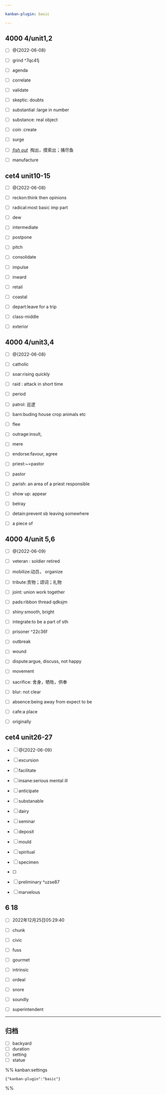 ```yaml
---

kanban-plugin: basic

---
```


## 4000 4/unit1,2

- [ ] @{2022-06-08}
- [ ] grind ^7qc41j
- [ ] agenda
- [ ] correlate
- [ ] validate
- [ ] skeptic: doubts
- [ ] substantial :large in number
- [ ] substance: real object
- [ ] coin :create
- [ ] surge
- [ ] _[fish out](dic://fish%20out)_  掏出，摸索出；捕尽鱼
- [ ] manufacture


## cet4 unit10-15

- [ ] @{2022-06-08}
- [ ] reckon:think then opinions
- [ ] radical:most basic imp part
- [ ] dew
- [ ] intermediate
- [ ] postpone
- [ ] pitch
- [ ] consolidate
- [ ] impulse
- [ ] inward
- [ ] retail
- [ ] coastal
- [ ] depart:leave for a trip
- [ ] class-middle
- [ ] exterior


## 4000 4/unit3,4

- [ ] @{2022-06-08}
- [ ] catholic
- [ ] soar:rising quickly
- [ ] raid    : attack in short time
- [ ] period
- [ ] patrol: 巡逻
- [ ] barn:buding house crop animals etc
- [ ] flee
- [ ] outrage:insult,
- [ ] mere
- [ ] endorse:favour, agree
- [ ] priest:~=pastor
- [ ] pastor
- [ ] parish: an area of a priest responsible
- [ ] show  up: appear
- [ ] betray
- [ ] detain:prevent sb leaving somewhere
- [ ] a piece of


## 4000 4/unit 5,6

- [ ] @{2022-06-09}
- [ ] veteran : soldier retired
- [ ] mobilize:动员， organize
- [ ] tribute:贡物；颂词；礼物
- [ ] joint:  union  work together
- [ ] pads:ribbon thread qdksjm
- [ ] shiny:smooth, bright
- [ ] integrate:to be a part of sth
- [ ] prisoner ^22c36f
- [ ] outbreak
- [ ] wound
- [ ] dispute:argue, discuss, not happy
- [ ] movement
- [ ] sacrifice: 舍身，牺牲，供奉
- [ ] blur: not clear
- [ ] absence:being away from expect to be
- [ ] cafe:a place
- [ ] originally


## cet4 unit26-27

- [ ] @{2022-06-09}
- [ ] excursion
- [ ] facilitate
- [ ] insane:serious mental ill
- [ ] anticipate
- [ ] substanable
- [ ] dairy
- [ ] seminar
- [ ] deposit
- [ ] mould
- [ ] spiritual
- [ ] specimen
- [ ] 
- [ ] preliminary ^uzse87
- [ ] marvelous


## 6 18

- [ ] 2022年12月25日05:29:40
- [ ] chunk
- [ ] civic
- [ ] fuss
- [ ] gourmet
- [ ] intrinsic
- [ ] ordeal
- [ ] snore
- [ ] soundly
- [ ] superintendent


***

## 归档

- [ ] backyard
- [ ] duration
- [ ] setting
- [ ] statue

%% kanban:settings
```
{"kanban-plugin":"basic"}
```
%%